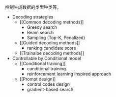 控制生成数据的类型种类等。
- Decoding strategies
	- [[Common decoding methods]]
		- Greedy search
		- Beam search
		- Sampling (Top-K, Penalized)
	- [[Guided decoding methods]]
		- ranking candidate score
	- [[Trainalbe decoding methods]]
- Controllable by Conditional model
	- [[Conditional training]]
		- conditional training.
		- reinforcement learning inspired approach
	- [[Prompt design]]
		- control codes design
		- gradient-based search
